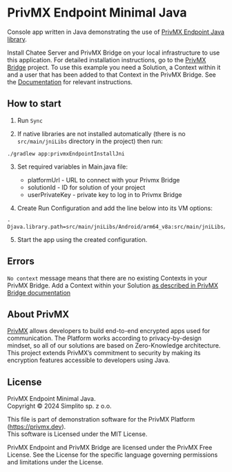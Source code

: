 # PrivMX Endpoint Minimal Java

Console app written in Java demonstrating the use
of [PrivMX Endpoint Java library](https://github.com/simplito/privmx-endpoint-java).

Install Chatee Server and PrivMX Bridge on your local infrastructure to use this application. For detailed
installation instructions, go to the [PrivMX Bridge](https://github.com/simplito/privmx-bridge) project.
To use this example you need a Solution, a Context within it and a user that has been added to that Context in
the PrivMX Bridge.
See the [Documentation](https://docs.privmx.dev) for relevant instructions.

## How to start

1. Run `Sync`

2. If native libraries are not installed automatically (there is no `src/main/jniLibs` directory in the project) then
   run:

```shell
./gradlew app:privmxEndpointInstallJni
```

3. Set required variables in Main.java file:
    - platformUrl - URL to connect with your Privmx Bridge
    - solutionId - ID for solution of your project
    - userPrivateKey - private key to log in to Privmx Bridge

4. Create Run Configuration and add the line below into its VM options:

```text
-Djava.library.path=src/main/jniLibs/Android/arm64_v8a:src/main/jniLibs/Android/armeabi_v7a:src/main/jniLibs/Android/x86:src/main/jniLibs/Android/x86_64:src/main/jniLibs/Darwin/arm64:src/main/jniLibs/arm64:src/main/jniLibs/arm64_v8a:src/main/jniLibs/armeabi_v7a:src/main/jniLibs/x86:src/main/jniLibs/x86_64
```

5. Start the app using the created configuration.

## Errors

`No context` message means that there are no existing Contexts in your PrivMX Bridge. Add a Context within your
Solution [as described in PrivMX Bridge documentation](https://github.com/simplito/privmx-bridge)

## About PrivMX

[PrivMX](http://privmx.com)  allows developers to build end-to-end encrypted apps used for communication. The Platform
works according to privacy-by-design mindset, so all of our solutions are based on Zero-Knowledge architecture. This
project extends PrivMX’s commitment to security by making its encryption features accessible to developers using Java.

## License

PrivMX Endpoint Minimal Java. \
Copyright © 2024 Simplito sp. z o.o.

This file is part of demonstration software for the PrivMX Platform (https://privmx.dev). \
This software is Licensed under the MIT License.

PrivMX Endpoint and PrivMX Bridge are licensed under the PrivMX Free License.
See the License for the specific language governing permissions and limitations under the License.


